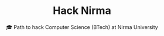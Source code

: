 <h1 align="center">Hack Nirma</h1>
<p align="center">
  🎓 Path to hack Computer Science (BTech) at Nirma University
</p>
